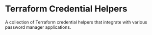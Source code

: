 # Terraform Credential Helpers

A collection of Terraform credential helpers that integrate with various password manager applications.